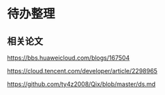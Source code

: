 # 待办整理



## 相关论文

https://bbs.huaweicloud.com/blogs/167504

https://cloud.tencent.com/developer/article/2298965

https://github.com/ty4z2008/Qix/blob/master/ds.md